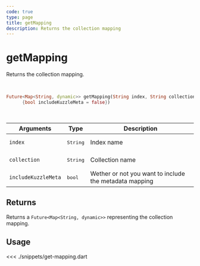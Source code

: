 ```yaml
---
code: true
type: page
title: getMapping
description: Returns the collection mapping
---
```


# getMapping

Returns the collection mapping.

<br/>

```dart
Future<Map<String, dynamic>> getMapping(String index, String collection,
      {bool includeKuzzleMeta = false})
```

<br/>

| Arguments    | Type              | Description     |
| ------------ | ----------------- | --------------- |
| `index`      | <pre>String</pre> | Index name      |
| `collection` | <pre>String</pre> | Collection name |
| `includeKuzzleMeta`| <pre>bool</pre> | Wether or not you want to include the metadata mapping |

## Returns

Returns a `Future<Map<String, dynamic>>` representing the collection mapping.

## Usage

<<< ./snippets/get-mapping.dart
